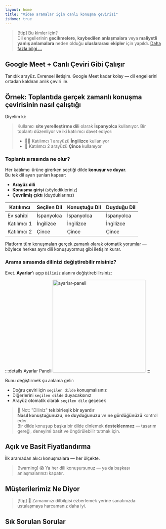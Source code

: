 ```yaml
---
layout: home
title: "Video aramalar için canlı konuşma çevirisi"
isHome: true
---
```


<HeroSection title="**Her** Dilde Buluşun" :typingSpeed="10" text="**Video aramalarda** canlı konuşma çevirisi — hızlı, net, sınırsız iletişim.">
<NavButton buttonLabel="Nasıl çalışır" buttonClass="brand" to="/#HowItWorks" />
<NavButton buttonLabel="Asistan" buttonClass="alt" to="/chat" />
</HeroSection>

<span id="1"></span>
<FeatureBlock
    :card="{
      title: 'Çeviri ≠ Anlama. İşte sıradaki adım.',
      details: 'Dil ne olursa olsun, sesiniz duyulur — ve anlaşılır — sanki aynı dili konuşuyormuşsunuz gibi.',
      items: [
        '✧ Doğal olarak, [gerçek zamanlı](./product/overview/how-it-works) ve altyazı veya gecikme olmadan.',
        '✧ AI destekli yorumlama ton, niyet ve sektöre özel terminolojiyi yakalar.',
      ],
      link: './product/overview/what-is-intermind',
      src: {
        light: '/media-kit/animals-cartoon-3-2.png',
        dark: '/1d.png',
      },
      inversion: false,
    }"
  />

<span id="2"></span>
<FeatureBlock
    :card="{
      title: 'Toplantılarınızdaki Akıl',
      details: 'InterMind her çok dilli aramayı net, aranabilir bilgiye dönüştürür.',
      items: [
        '✧ **Her şeyi sorun** — AI **toplantılarınız genelinde** cevaplar bulur.',
        '✧ Görevleri, sahiplerini ve son tarihleri otomatik çıkarır.',
        '✧ Anahtar noktaları herhangi bir dilde özetler — anında.',
      ],
      link: './product/overview/how-it-works#🧩-deep-memory-deep-understanding',
      src: {
        light: '/2l.png',
        dark: '/2d.png',
      },
      inversion: true,
    }"
  />

<span id="3"></span>
<FeatureBlock
    :card="{
      title: 'Ciddi Toplantılar İçin Yapıldı — Sadece Konuşmak İçin Değil',
      details: 'InterMind [profesyonel seviye video toplantı platformudur](./product/overview/video-meeting-platform), hafif bir eklenti veya plugin değil.',
      items: [
        '✧ 1080p çözünürlük, akıllı gürültü bastırma, planlama, moderasyon, ekran paylaşımı, kayıt, altyazı, katılımcı sohbeti ve takvim entegrasyonu — hepsi dahili, **kullanıma hazır**.',
      ],
      link: './product/overview/video-meeting-platform',
      src: {
        light: '/3l.mp4',
        dark: '/3d.mp4',
      },
      inversion: false,
    }"
  />

<span id="4"></span>
<FeatureBlock
    :card="{
      title: 'Önemli Olan Yerde Gizlilik',
      details: 'InterMind güven gerektiren konuşmalar için yapıldı — gizlilik ve kontrolün en önemli olduğu yerde.',
      items: ['✧ [Gizlilik Bölgeleri](./product/overview/privacy-architecture) — AB, ABD, Güneydoğu Asya', '✧ **Sıfır veri eğitimi**. Üçüncü taraf erişimi yok.'],
      link: './product/overview/privacy-architecture',
      src: {
        light: '/4l.png',
        dark: '/4d.png',
      },
      inversion: true,
    }"
  />

> [!tip] Bu kimler için?  
> Dil engellerinin **gecikmelere**, **kaybedilen anlaşmalara** veya **maliyetli yanlış anlamalara** neden olduğu **uluslararası ekipler** için yapıldı. [Daha fazla bilgi ...](./product/overview/markets)

## Google Meet + Canlı Çeviri Gibi Çalışır

Tanıdık arayüz. Evrensel iletişim. Google Meet kadar kolay — dil engellerini ortadan kaldıran anlık çeviri ile.

<span id="HowItWorks"></span>

<FeatureCards
    :features="[
      {
        title: 'Ücretsiz kaydolun',
        details: 'Dilinizi seçin ve [hesap oluşturun](#Pricing).',
        icon: {
          light: '/signUp.png',
          dark: '/signUp.png',
        },
      },
      {
        title: 'Toplantı başlatın',
        details: 'Anında oluşturun veya önceden planlayın.',
        icon: {
          light: '/start.png',
          dark: '/start.png',
        },
      },
      {
        title: 'Toplantıya katılın',
        details: 'Bağlantıya tıklayın, adınızı girin, anında katılın.',
        icon: {
          light: '/join.png',
          dark: '/join.png',
        },
      },
      {
        title: 'Kendi dilinizde konuşun',
        details: 'Herkes kendi dilinde konuşur ve duyar.',
        icon: {
          light: '/meeting.png',
          dark: '/meeting.png',
        },
      },
    ]"
  />

<span id="Example"></span>

## Örnek: Toplantıda gerçek zamanlı konuşma çevirisinin nasıl çalıştığı

Diyelim ki:

> Kullanıcı **site yerelleştirme dili** olarak **İspanyolca** kullanıyor. Bir toplantı düzenliyor ve iki katılımcı davet ediyor:
>
> - 🧑‍💼 Katılımcı 1 arayüzü **İngilizce** kullanıyor
> - 👩 Katılımcı 2 arayüzü **Çince** kullanıyor

### Toplantı sırasında ne olur?

Her katılımcı ürüne girerken seçtiği dilde **konuşur ve duyar**.  
Bu tek dil ayarı şunları kapsar:

- **Arayüz dili**
- **Konuşma girişi** (söyledikleriniz)
- **Çevrilmiş çıktı** (duyduklarınız)

| Katılımcı     | Seçilen Dil | Konuştuğu Dil | Duyduğu Dil |
| ------------- | ----------- | ------------- | ----------- |
| Ev sahibi     | İspanyolca  | İspanyolca    | İspanyolca  |
| Katılımcı 1   | İngilizce   | İngilizce     | İngilizce   |
| Katılımcı 2   | Çince       | Çince         | Çince       |

[Platform tüm konuşmaları gerçek zamanlı olarak otomatik yorumlar](./product/overview/how-it-works) — böylece herkes aynı dili konuşuyormuş gibi iletişim kurar.

### Arama sırasında dilinizi değiştirebilir misiniz?

Evet. **Ayarlar**'ı açıp `Diliniz` alanını değiştirebilirsiniz:

:::details Ayarlar Paneli
<img src="/settings.png" alt="ayarlar-paneli" width="300px" />
:::

Bunu değiştirmek şu anlama gelir:

- Doğru çeviri için `seçilen dilde` konuşmalısınız
- Diğerlerini `seçilen dilde` duyacaksınız
- Arayüz otomatik olarak `seçilen dile` geçecek

> 📌 Not: "Diliniz" **tek birleşik bir ayardır**  
> **Nasıl konuştuğunuzu**, **ne duyduğunuzu** ve **ne gördüğünüzü** kontrol eder.  
> Bir dilde konuşup başka bir dilde dinlemek **desteklenmez** — tasarım gereği, deneyimi basit ve öngörülebilir tutmak için.

## Açık ve Basit Fiyatlandırma

İlk aramadan akıcı konuşmalara — her ölçekte.

<span id="Pricing"></span>

<PricingPlans
    :plans="[
      {
        title: '**Temel** &nbsp 1 kullanıcı',
        price: '**Ücretsiz**',
        details: 'kredi kartı gerekmez',
        items: [
          '**25** toplantı',
          '**100** katılımcılı video toplantıları [💬](#3)',
          'Kullanıcı başına **30** GB ortak depolama',
          'Tüm toplantılarınızda arama [💬](#2)',
          'Eşzamanlı çeviri [💬](#1)',
        ],
      },
      {
        title: '**Pro**  &nbsp 1-99 kullanıcı',
        price: '**$20** /ay/kullanıcı, yıllık faturalandırma',
        details: 'veya aylık $25',
        items: [
          '**Sınırsız** toplantı',
          '**150** katılımcılı video toplantıları [💬](#3)',
          'Kullanıcı başına **2** TB ortak depolama',
          'Tüm toplantılarınızda arama [💬](#2)',
          'Eşzamanlı çeviri [💬](#1)',
        ],
      },
      {
        title: '**İş** &nbsp 100+ kullanıcı',
        price: '**Özel fiyatlandırma**',
        details: 'Gizlilik için tasarlandı',
        items: [
          '**Sınırsız** toplantı',
          '**500** katılımcılı video toplantıları [💬](#3)',
          'Kullanıcı başına **5** TB ortak depolama',
          'Tüm toplantılarınızda arama [💬](#2)',
          'Eşzamanlı çeviri [💬](#1)',
          '**Gizlilik Bölgeleri** [💬](#4)',
        ],
      },
    ]">
<AuthButton text="Ücretsiz deneyin" buttonClass="brand" eventName="try_it_attempt" />
<AuthButton text="Şimdi satın alın" buttonClass="alt" mode="checkout" eventName="buy_now_attempt" />
<ContactForm buttonText="Ekibimizle konuşun" buttonClass="alt" />
</PricingPlans>

> [!warning] 😱 Ya her dili konuşursunuz — ya da başkası anlaşmalarınızı kapatır.

<span id="Testimonials"></span>

## Müşterilerimiz Ne Diyor

<AutoScrollTestimonials testimonialsUrl="/testimonials.json"/>

> [!tip] 🥇 Zamanınızı dilbilgisi ezberlemek yerine sanatınızda ustalaşmaya harcamanız daha iyi.

## Sık Sorulan Sorular

<span id="FAQ"></span>

<AccordionGroup
    :items="[
      {
        q: 'InterMind hangi dillerde çeviri desteği sunuyor?',
        a: 'InterMind aşağıdaki 19 dilde **gerçek zamanlı çeviri** desteği sunmaktadır:<br><br>- العربية (ar) – Arapça<br>- Čeština (cs) – Çekçe<br>- Deutsch (de) – Almanca<br>- English (en) – İngilizce<br>- Español (es) – İspanyolca<br>- Français (fr) – Fransızca<br>- हिन्दी (hi) – Hintçe<br>- Magyar (hu) – Macarca<br>- Italiano (it) – İtalyanca<br>- 日本語 (ja) – Japonca<br>- 한국어 (ko) – Korece<br>- Nederlands (nl) – Hollandaca<br>- Polski (pl) – Lehçe<br>- Português (pt) – Portekizce<br>- Русский (ru) – Rusça<br>- Türkçe (tr) – Türkçe<br>- 中文 (zh) – Çince<br><br>Bu listeyi sürekli genişletiyoruz — her büyük sürümle birlikte yeni diller eklenmektedir.',
      },
      {
        q: 'Lisanslı kullanıcı nedir ve Katılımcı nedir?',
        a: '*Lisanslı kullanıcı* ücretsiz veya ücretli toplantı lisansına sahiptir ve planının sınırları dahilinde toplantı planlayabilir. *Katılımcılar* davetlilerdir — toplantıya katılmak için **hesap veya lisansa ihtiyaçları yoktur** ve herhangi bir cihazdan **ücretsiz** olarak bağlanabilirler.',
      },
      {
        q: 'Bir InterMind lisansını kaç kişi kullanabilir?',
        a: 'Her *lisanslı kullanıcı* **sınırsız toplantı** düzenleyebilir. Birden fazla ekip üyesinin aynı anda toplantı düzenlemesi gerekiyorsa, her birinin kendi lisansına ihtiyacı olacaktır.',
      },
      {
        q: 'Bir toplantının maksimum süresi nedir?',
        a: 'Toplantılar tüm planlarda **24 saate** kadar sürebilir.',
      },
      {
        q: 'Düzenleyebileceğim toplantı sayısında bir sınır var mı?',
        a: '*Ücretsiz Temel* plan **25 ücretsiz toplantı** içerir. *Pro* ve *İş* planları daha fazla katılımcı ve kontrol ile sınırsız toplantı sunar.',
      },
      {
        q: 'InterMind veri gizliliği ve güvenliğini nasıl sağlıyor?',
        a: 'InterMind **tasarım gereği gizlidir**. Tüm veriler seçtiğiniz **Gizlilik Bölgesi** içinde işlenir ve saklanır — _AB_, _ABD_ veya _Asya_. [**GDPR**](https://gdpr.eu), [**CCPA**](https://oag.ca.gov/privacy/ccpa) ve BAE PDPL\'ye uygun çalışıyoruz ve **içeriğinizi asla** eğitim veya üçüncü taraf erişimi için kullanmıyoruz. Gelişmiş [Gizlilik Bölgesi kontrolü](./product/overview/privacy-architecture) **İş** planında mevcuttur.',
      },
      {
        q: 'Bir plan satın almadan önce InterMind\'ı deneyebilir miyim?',
        a: 'Kesinlikle. *Ücretsiz Temel* plan size **25 ücretsiz toplantı** ile temel özelliklere tam erişim sağlar — **eşzamanlı çeviri** ve **toplantı arama** dahil. Kredi kartı gerekmez. İstediğiniz zaman yükseltebilirsiniz.',
      },
      {
        q: 'Yardım veya desteğe ihtiyacım olursa ne yapmalıyım?',
        a: 'Destek [yardım merkezimiz](./resources/help) aracılığıyla mevcuttur. *İş* kullanıcıları özel iletişim ile **öncelikli destek** alır.',
      },
      {
        q: 'Aboneliğimi nasıl yönetirim (yükseltme, düşürme veya iptal)?',
        a: 'Planınızı **hesap ayarlarınız** üzerinden istediğiniz zaman değiştirebilirsiniz. Değişiklikler **anında** geçerli olur. İptaller için *Aylık planlar* fatura döneminin sonunda iptal olur. *Yıllık planlar* **orantılı geri ödeme** ile iptal edilebilir.',
      },
      {
        q: 'InterMind\'ı webinar veya büyük etkinlikler için kullanabilir miyim?',
        a: 'Evet. *Pro* ve *İş* planları **büyük toplantılar ve webinarlar** için idealdir — *İş* planında **500 katılımcıya** kadar destek ile.',
      },
    ]"/>

<HomeFooter
    :columns="[
      {
        title: 'ÜRÜN',
        links: [
          { text: 'Genel Bakış', link: './product/overview/what-is-intermind' },
          { text: 'Başlangıç', link: './product/guide/getting-started' },
          { text: 'Referanslar', link: '#Testimonials' },
          { text: 'Fiyatlandırma', link: '#Pricing' },
        ],
      },
      {
        title: 'DESTEK',
        links: [
          { text: 'Destek Al', link: './resources/help' },
          { text: 'SSS', link: '#FAQ' },
          { text: 'Gizlilik Politikası', link: './resources/company/Privacy-Policy' },
          { text: 'AI Hukuki Rehberi', link: './resources/company/Legal-Regulations-for-AI-Services' },
          { text: 'Servis Durumu', link: 'https://status.mind.com/' },
          // { text: 'Privacy Settings', link: '#' },
        ],
      },
      {
        title: 'KAYNAKLAR',
        links: [
          { text: 'Blog', link: './blog' },
          { text: 'Marka Varlıkları', link: './resources/media-kit' },
          { text: 'AI API / LLM Dokümanları', link: 'https://mind.com/llms-full.txt' },
        ],
      },
      {
        title: 'ŞİRKET',
        links: [
          { text: 'Hakkımızda', link: './resources/company/about' },
          { text: 'Ekip', link: './resources/company/team' },
          // { text: 'Careers', link: './resources/company/careers' },
          { text: 'İletişim', link: './resources/company/contacts' },
        ],
      },
    ]"/>